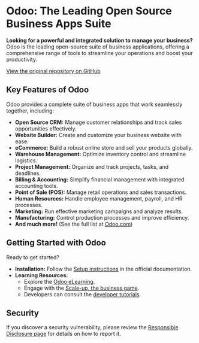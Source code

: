 # Odoo: The Leading Open Source Business Apps Suite

**Looking for a powerful and integrated solution to manage your business?** Odoo is the leading open-source suite of business applications, offering a comprehensive range of tools to streamline your operations and boost your productivity.

[View the original repository on GitHub](https://github.com/odoo/odoo)

## Key Features of Odoo

Odoo provides a complete suite of business apps that work seamlessly together, including:

*   **Open Source CRM:** Manage customer relationships and track sales opportunities effectively.
*   **Website Builder:** Create and customize your business website with ease.
*   **eCommerce:** Build a robust online store and sell your products globally.
*   **Warehouse Management:** Optimize inventory control and streamline logistics.
*   **Project Management:** Organize and track projects, tasks, and deadlines.
*   **Billing & Accounting:** Simplify financial management with integrated accounting tools.
*   **Point of Sale (POS):** Manage retail operations and sales transactions.
*   **Human Resources:** Handle employee management, payroll, and HR processes.
*   **Marketing:** Run effective marketing campaigns and analyze results.
*   **Manufacturing:** Control production processes and improve efficiency.
*   **And much more!** (See the full list at [Odoo.com](https://www.odoo.com/))

## Getting Started with Odoo

Ready to get started?

*   **Installation:** Follow the [Setup instructions](https://www.odoo.com/documentation/master/administration/install/install.html) in the official documentation.
*   **Learning Resources:**
    *   Explore the [Odoo eLearning](https://www.odoo.com/slides).
    *   Engage with the [Scale-up, the business game](https://www.odoo.com/page/scale-up-business-game).
    *   Developers can consult the [developer tutorials](https://www.odoo.com/documentation/master/developer/howtos.html).

## Security

If you discover a security vulnerability, please review the [Responsible Disclosure page](https://www.odoo.com/security-report) for details on how to report it.